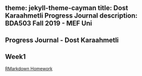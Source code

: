 theme: jekyll-theme-cayman
title: Dost Karaahmetli Progress Journal
description: BDA503 Fall 2019 - MEF Uni
----

Progress Journal - Dost Karaahmetli
-------------------------------------


Week1
--------

[RMarkdown Homework](https://pjournal.github.io/mef03-karaahmetlid/RMarkdown-Homework---W1.html)

